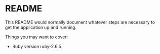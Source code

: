 # README

This README would normally document whatever steps are necessary to get the
application up and running.

Things you may want to cover:

* Ruby version ruby-2.6.5

